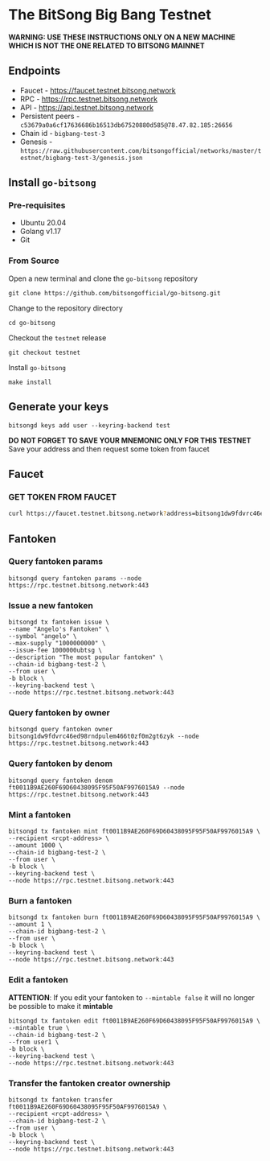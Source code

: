 # The BitSong Big Bang Testnet

**WARNING: USE THESE INSTRUCTIONS ONLY ON A NEW MACHINE WHICH IS NOT THE ONE RELATED TO BITSONG MAINNET**

## Endpoints

- Faucet - https://faucet.testnet.bitsong.network
- RPC - https://rpc.testnet.bitsong.network
- API - https://api.testnet.bitsong.network
- Persistent peers - `c53679a0a6cf17636686b16513db67520880d585@78.47.82.185:26656`
- Chain id - `bigbang-test-3`
- Genesis - `https://raw.githubusercontent.com/bitsongofficial/networks/master/testnet/bigbang-test-3/genesis.json`

## Install `go-bitsong`

### Pre-requisites

- Ubuntu 20.04
- Golang v1.17
- Git

### From Source

Open a new terminal and clone the `go-bitsong` repository

```bash=
git clone https://github.com/bitsongofficial/go-bitsong.git
```

Change to the repository directory

```bash=
cd go-bitsong
```

Checkout the `testnet` release

```bash=
git checkout testnet
```

Install `go-bitsong`

```bash=
make install
```

## Generate your keys

```bash=
bitsongd keys add user --keyring-backend test
```

**DO NOT FORGET TO SAVE YOUR MNEMONIC ONLY FOR THIS TESTNET**
Save your address and then request some token from faucet

## Faucet

### GET TOKEN FROM FAUCET

```bash
curl https://faucet.testnet.bitsong.network?address=bitsong1dw9fdvrc46ed98rndpulem466t0zf0m2gt6zyk
```

## Fantoken

### Query fantoken params

```bash=
bitsongd query fantoken params --node https://rpc.testnet.bitsong.network:443
```

### Issue a new fantoken

```bash=
bitsongd tx fantoken issue \
--name "Angelo's Fantoken" \
--symbol "angelo" \
--max-supply "1000000000" \
--issue-fee 1000000ubtsg \
--description "The most popular fantoken" \
--chain-id bigbang-test-2 \
--from user \
-b block \
--keyring-backend test \
--node https://rpc.testnet.bitsong.network:443
```

### Query fantoken by owner

```bash=
bitsongd query fantoken owner bitsong1dw9fdvrc46ed98rndpulem466t0zf0m2gt6zyk --node https://rpc.testnet.bitsong.network:443
```

### Query fantoken by denom

```bash=
bitsongd query fantoken denom ft0011B9AE260F69D60438095F95F50AF9976015A9 --node https://rpc.testnet.bitsong.network:443
```

### Mint a fantoken

```bash=
bitsongd tx fantoken mint ft0011B9AE260F69D60438095F95F50AF9976015A9 \
--recipient <rcpt-address> \
--amount 1000 \
--chain-id bigbang-test-2 \
--from user \
-b block \
--keyring-backend test \
--node https://rpc.testnet.bitsong.network:443
```

### Burn a fantoken

```bash=
bitsongd tx fantoken burn ft0011B9AE260F69D60438095F95F50AF9976015A9 \
--amount 1 \
--chain-id bigbang-test-2 \
--from user \
-b block \
--keyring-backend test \
--node https://rpc.testnet.bitsong.network:443
```

### Edit a fantoken

**ATTENTION**: If you edit your fantoken to `--mintable false` it will no longer be possible to make it **mintable**

```bash=
bitsongd tx fantoken edit ft0011B9AE260F69D60438095F95F50AF9976015A9 \
--mintable true \
--chain-id bigbang-test-2 \
--from user1 \
-b block \
--keyring-backend test \
--node https://rpc.testnet.bitsong.network:443
```

### Transfer the fantoken creator ownership

```bash=
bitsongd tx fantoken transfer ft0011B9AE260F69D60438095F95F50AF9976015A9 \
--recipient <rcpt-address> \
--chain-id bigbang-test-2 \
--from user \
-b block \
--keyring-backend test \
--node https://rpc.testnet.bitsong.network:443
```
